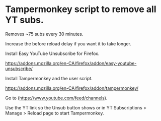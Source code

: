 #  Tampermonkey script to remove all YT subs.

Removes ~75 subs every 30 minutes.

Increase the before reload delay if you want it to take longer.

Install Easy YouTube Unsubscribe for Firefox.

https://addons.mozilla.org/en-CA/firefox/addon/easy-youtube-unsubscribe/

Install Tampermonkey and the user script.

https://addons.mozilla.org/en-CA/firefox/addon/tampermonkey/

Go to (https://www.youtube.com/feed/channels).

Use the YT link so the Unsub button shows or in YT Subscriptions > Manage > Reload page to start Tampermonkey.

